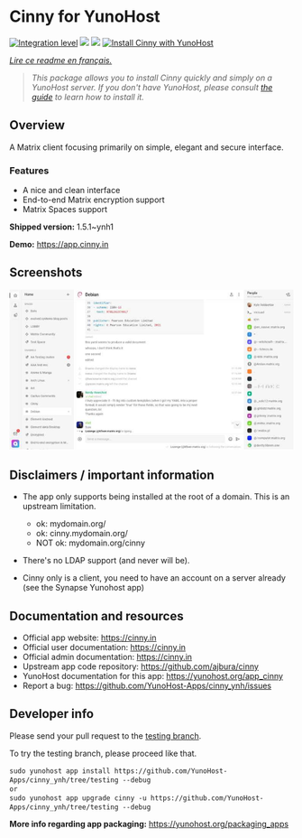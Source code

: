 <!--
N.B.: This README was automatically generated by https://github.com/YunoHost/apps/tree/master/tools/README-generator
It shall NOT be edited by hand.
-->

# Cinny for YunoHost

[![Integration level](https://dash.yunohost.org/integration/cinny.svg)](https://dash.yunohost.org/appci/app/cinny) ![](https://ci-apps.yunohost.org/ci/badges/cinny.status.svg) ![](https://ci-apps.yunohost.org/ci/badges/cinny.maintain.svg)
[![Install Cinny with YunoHost](https://install-app.yunohost.org/install-with-yunohost.svg)](https://install-app.yunohost.org/?app=cinny)

*[Lire ce readme en français.](./README_fr.md)*

> *This package allows you to install Cinny quickly and simply on a YunoHost server.
If you don't have YunoHost, please consult [the guide](https://yunohost.org/#/install) to learn how to install it.*

## Overview

A Matrix client focusing primarily on simple, elegant and secure interface.

### Features

- A nice and clean interface
- End-to-end Matrix encryption support
- Matrix Spaces support


**Shipped version:** 1.5.1~ynh1

**Demo:** https://app.cinny.in

## Screenshots

![](./doc/screenshots/cinny.jpg)

## Disclaimers / important information

* The app only supports being installed at the root of a domain. This is an upstream limitation.
    * ok: mydomain.org/
    * ok: cinny.mydomain.org/
    * NOT ok: mydomain.org/cinny

* There's no LDAP support (and never will be).
* Cinny only is a client, you need to have an account on a server already (see the Synapse Yunohost app)

## Documentation and resources

* Official app website: https://cinny.in
* Official user documentation: https://cinny.in
* Official admin documentation: https://cinny.in
* Upstream app code repository: https://github.com/ajbura/cinny
* YunoHost documentation for this app: https://yunohost.org/app_cinny
* Report a bug: https://github.com/YunoHost-Apps/cinny_ynh/issues

## Developer info

Please send your pull request to the [testing branch](https://github.com/YunoHost-Apps/cinny_ynh/tree/testing).

To try the testing branch, please proceed like that.
```
sudo yunohost app install https://github.com/YunoHost-Apps/cinny_ynh/tree/testing --debug
or
sudo yunohost app upgrade cinny -u https://github.com/YunoHost-Apps/cinny_ynh/tree/testing --debug
```

**More info regarding app packaging:** https://yunohost.org/packaging_apps

